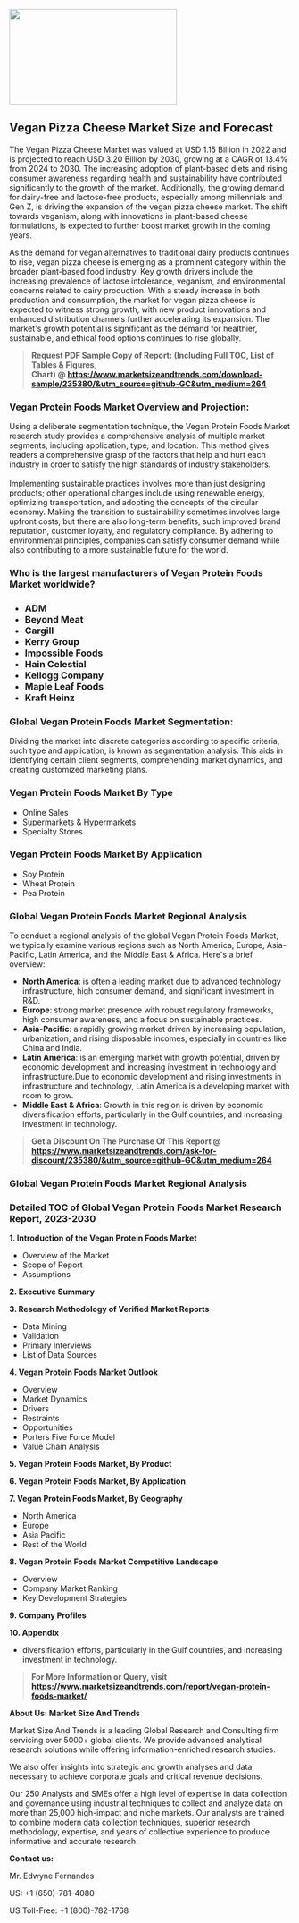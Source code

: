 <p><img class="alignnone size-medium wp-image-20088" src="https://ffe5etoiles.com/wp-content/uploads/2024/12/MST1-300x171.png" alt="" width="300" height="171" /></p><h2>Vegan Pizza Cheese Market Size and Forecast</h2><p>The Vegan Pizza Cheese Market was valued at USD 1.15 Billion in 2022 and is projected to reach USD 3.20 Billion by 2030, growing at a CAGR of 13.4% from 2024 to 2030. The increasing adoption of plant-based diets and rising consumer awareness regarding health and sustainability have contributed significantly to the growth of the market. Additionally, the growing demand for dairy-free and lactose-free products, especially among millennials and Gen Z, is driving the expansion of the vegan pizza cheese market. The shift towards veganism, along with innovations in plant-based cheese formulations, is expected to further boost market growth in the coming years.</p><p>As the demand for vegan alternatives to traditional dairy products continues to rise, vegan pizza cheese is emerging as a prominent category within the broader plant-based food industry. Key growth drivers include the increasing prevalence of lactose intolerance, veganism, and environmental concerns related to dairy production. With a steady increase in both production and consumption, the market for vegan pizza cheese is expected to witness strong growth, with new product innovations and enhanced distribution channels further accelerating its expansion. The market's growth potential is significant as the demand for healthier, sustainable, and ethical food options continues to rise globally.</p></p><blockquote id="" class=""><strong>Request PDF Sample Copy of Report: (Including Full TOC, List of Tables &amp; Figures, Chart)&nbsp;@&nbsp;<strong><a href="https://www.marketsizeandtrends.com/download-sample/235380/&utm_source=github-GC&utm_medium=264" target="_blank">https://www.marketsizeandtrends.com/download-sample/235380/&utm_source=github-GC&utm_medium=264</a></strong></strong></blockquote><h3 id="" class="">Vegan Protein Foods Market&nbsp;Overview and Projection:</h3><p id="" class="">Using a deliberate segmentation technique, the Vegan Protein Foods Market research study provides a comprehensive analysis of multiple market segments, including application, type, and location. This method gives readers a comprehensive grasp of the factors that help and hurt each industry in order to satisfy the high standards of industry stakeholders. <br /> <br />Implementing sustainable practices involves more than just designing products; other operational changes include using renewable energy, optimizing transportation, and adopting the concepts of the circular economy. Making the transition to sustainability sometimes involves large upfront costs, but there are also long-term benefits, such improved brand reputation, customer loyalty, and regulatory compliance. By adhering to environmental principles, companies can satisfy consumer demand while also contributing to a more sustainable future for the world.</p><h3 id="" class="">Who is the largest manufacturers of&nbsp;Vegan Protein Foods Market worldwide?</h3><h3 class=""><p><ul><li>ADM </li><li> Beyond Meat </li><li> Cargill </li><li> Kerry Group </li><li> Impossible Foods </li><li> Hain Celestial </li><li> Kellogg Company </li><li> Maple Leaf Foods </li><li> Kraft Heinz</li></ul></p></h3><h3 id="" class="">Global&nbsp;Vegan Protein Foods Market Segmentation:</h3><p id="" class="">Dividing the market into discrete categories according to specific criteria, such type and application, is known as segmentation analysis. This aids in identifying certain client segments, comprehending market dynamics, and creating customized marketing plans.</p><h3 id="" class="">Vegan Protein Foods Market&nbsp;By Type</h3><p><p><ul><li>Online Sales</li><li> Supermarkets & Hypermarkets</li><li> Specialty Stores</p></li></ul></p></p><h3 id="" class="">Vegan Protein Foods Market&nbsp;By Application</h3><p class=""><p><ul><li>Soy Protein</li><li> Wheat Protein</li><li> Pea Protein</li></ul></p></p><h3 id="" class="">Global Vegan Protein Foods Market Regional Analysis</h3><p id="" class="">To conduct a regional analysis of the global Vegan Protein Foods Market, we typically examine various regions such as North America, Europe, Asia-Pacific, Latin America, and the Middle East &amp; Africa. Here's a brief overview:</p><ul><li><strong>North America</strong>: is often a leading market due to advanced technology infrastructure, high consumer demand, and significant investment in R&amp;D.</li><li><strong>Europe</strong>: strong market presence with robust regulatory frameworks, high consumer awareness, and a focus on sustainable practices.</li><li><strong>Asia-Pacific</strong>: a rapidly growing market driven by increasing population, urbanization, and rising disposable incomes, especially in countries like China and India.</li><li><strong>Latin America</strong>: is an emerging market with growth potential, driven by economic development and increasing investment in technology and infrastructure.Due to economic development and rising investments in infrastructure and technology, Latin America is a developing market with room to grow.</li><li><strong>Middle East &amp; Africa</strong>: Growth in this region is driven by economic diversification efforts, particularly in the Gulf countries, and increasing investment in technology.</li></ul><blockquote id="" class=""><strong>Get a Discount On The Purchase Of This Report @ <strong><a href="https://www.marketsizeandtrends.com/ask-for-discount/235380/&utm_source=github-GC&utm_medium=264" target="_blank">https://www.marketsizeandtrends.com/ask-for-discount/235380/&utm_source=github-GC&utm_medium=264</a></strong></strong></blockquote><h3 id="" class="">Global Vegan Protein Foods Market Regional Analysis</h3><h3 id="" class="">Detailed TOC of Global Vegan Protein Foods Market Research Report, 2023-2030</h3><p id="" class=""><strong>1. Introduction of the Vegan Protein Foods Market</strong></p><ul><li>Overview of the Market</li><li>Scope of Report</li><li>Assumptions</li></ul><p id="" class=""><strong>2. Executive Summary</strong></p><p id="" class=""><strong>3. Research Methodology of Verified Market Reports</strong></p><ul><li>Data Mining</li><li>Validation</li><li>Primary Interviews</li><li>List of Data Sources</li></ul><p id="" class=""><strong>4. Vegan Protein Foods Market Outlook</strong></p><ul><li>Overview</li><li>Market Dynamics</li><li>Drivers</li><li>Restraints</li><li>Opportunities</li><li>Porters Five Force Model</li><li>Value Chain Analysis</li></ul><p id="" class=""><strong>5. Vegan Protein Foods Market, By Product</strong></p><p id="" class=""><strong>6. Vegan Protein Foods Market, By Application</strong></p><p id="" class=""><strong>7. Vegan Protein Foods Market, By Geography</strong></p><ul><li>North America</li><li>Europe</li><li>Asia Pacific</li><li>Rest of the World</li></ul><p id="" class=""><strong>8. Vegan Protein Foods Market Competitive Landscape</strong></p><ul><li>Overview</li><li>Company Market Ranking</li><li>Key Development Strategies</li></ul><p id="" class=""><strong>9. Company Profiles</strong></p><p id="" class=""><strong>10. Appendix</strong></p><ul><li>diversification efforts, particularly in the Gulf countries, and increasing investment in technology.</li></ul><blockquote id="" class=""><strong>For More Information or Query, visit <strong><strong><a href="https://www.marketsizeandtrends.com/report/vegan-protein-foods-market/" target="_blank">https://www.marketsizeandtrends.com/report/vegan-protein-foods-market/</a></strong></strong></strong></blockquote><p id="" class=""><strong>About Us: Market Size And Trends</strong></p><p id="" class="">Market Size And Trends is a leading Global Research and Consulting firm servicing over 5000+ global clients. We provide advanced analytical research solutions while offering information-enriched research studies.</p><p id="" class="">We also offer insights into strategic and growth analyses and data necessary to achieve corporate goals and critical revenue decisions.</p><p id="" class="">Our 250 Analysts and SMEs offer a high level of expertise in data collection and governance using industrial techniques to collect and analyze data on more than 25,000 high-impact and niche markets. Our analysts are trained to combine modern data collection techniques, superior research methodology, expertise, and years of collective experience to produce informative and accurate research.</p><p id="" class=""><strong>Contact us:</strong></p><p id="" class="">Mr. Edwyne Fernandes</p><p id="" class="">US: +1 (650)-781-4080</p><p id="" class="">US Toll-Free: +1 (800)-782-1768</p>
